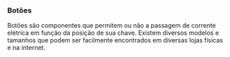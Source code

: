### Botões
Botões são componentes que permitem ou não a passagem de corrente elétrica em função da posição de sua chave. Existem diversos modelos e tamanhos que podem ser facilmente encontrados em diversas lojas físicas e na internet. 
